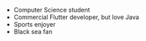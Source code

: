 + Computer Science student
+ Commercial Flutter developer, but love Java
+ Sports enjoyer
+ Black sea fan
